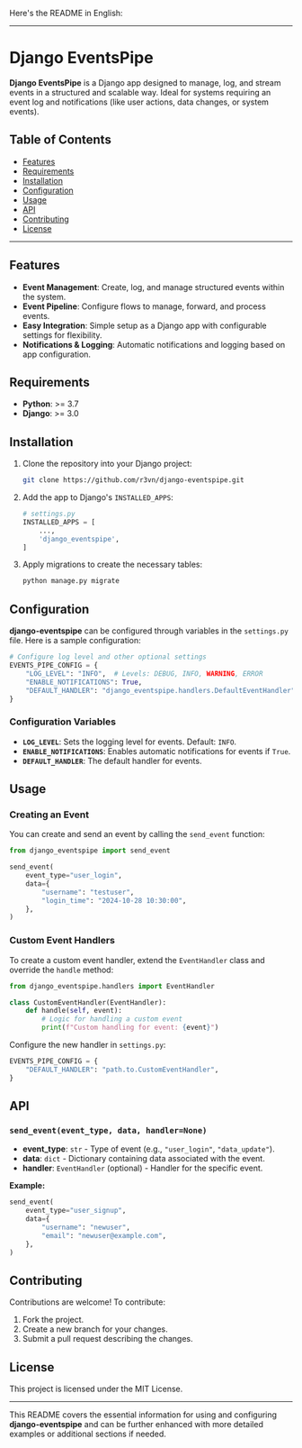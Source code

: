 Here's the README in English:

---

# Django EventsPipe

**Django EventsPipe** is a Django app designed to manage, log, and stream events in a structured and scalable way. Ideal for systems requiring an event log and notifications (like user actions, data changes, or system events).

## Table of Contents

- [Features](#features)
- [Requirements](#requirements)
- [Installation](#installation)
- [Configuration](#configuration)
- [Usage](#usage)
- [API](#api)
- [Contributing](#contributing)
- [License](#license)

---

## Features

- **Event Management**: Create, log, and manage structured events within the system.
- **Event Pipeline**: Configure flows to manage, forward, and process events.
- **Easy Integration**: Simple setup as a Django app with configurable settings for flexibility.
- **Notifications & Logging**: Automatic notifications and logging based on app configuration.

## Requirements

- **Python**: >= 3.7
- **Django**: >= 3.0

## Installation

1. Clone the repository into your Django project:
   ```bash
   git clone https://github.com/r3vn/django-eventspipe.git
   ```

2. Add the app to Django's `INSTALLED_APPS`:
   ```python
   # settings.py
   INSTALLED_APPS = [
       ...,
       'django_eventspipe',
   ]
   ```

3. Apply migrations to create the necessary tables:
   ```bash
   python manage.py migrate
   ```

## Configuration

**django-eventspipe** can be configured through variables in the `settings.py` file. Here is a sample configuration:

```python
# Configure log level and other optional settings
EVENTS_PIPE_CONFIG = {
    "LOG_LEVEL": "INFO",  # Levels: DEBUG, INFO, WARNING, ERROR
    "ENABLE_NOTIFICATIONS": True,
    "DEFAULT_HANDLER": "django_eventspipe.handlers.DefaultEventHandler",
}
```

### Configuration Variables

- **`LOG_LEVEL`**: Sets the logging level for events. Default: `INFO`.
- **`ENABLE_NOTIFICATIONS`**: Enables automatic notifications for events if `True`.
- **`DEFAULT_HANDLER`**: The default handler for events.

## Usage

### Creating an Event

You can create and send an event by calling the `send_event` function:

```python
from django_eventspipe import send_event

send_event(
    event_type="user_login",
    data={
        "username": "testuser",
        "login_time": "2024-10-28 10:30:00",
    },
)
```

### Custom Event Handlers

To create a custom event handler, extend the `EventHandler` class and override the `handle` method:

```python
from django_eventspipe.handlers import EventHandler

class CustomEventHandler(EventHandler):
    def handle(self, event):
        # Logic for handling a custom event
        print(f"Custom handling for event: {event}")
```

Configure the new handler in `settings.py`:
```python
EVENTS_PIPE_CONFIG = {
    "DEFAULT_HANDLER": "path.to.CustomEventHandler",
}
```

## API

### `send_event(event_type, data, handler=None)`

- **event_type**: `str` - Type of event (e.g., `"user_login"`, `"data_update"`).
- **data**: `dict` - Dictionary containing data associated with the event.
- **handler**: `EventHandler` (optional) - Handler for the specific event.

**Example:**
```python
send_event(
    event_type="user_signup",
    data={
        "username": "newuser",
        "email": "newuser@example.com",
    },
)
```

## Contributing

Contributions are welcome! To contribute:

1. Fork the project.
2. Create a new branch for your changes.
3. Submit a pull request describing the changes.

## License

This project is licensed under the MIT License.

---

This README covers the essential information for using and configuring **django-eventspipe** and can be further enhanced with more detailed examples or additional sections if needed.
